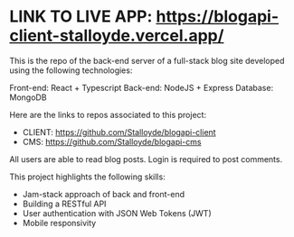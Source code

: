 # LINK TO LIVE APP: https://blogapi-client-stalloyde.vercel.app/

This is the repo of the back-end server of a full-stack blog site developed using the following technologies:

Front-end: React + Typescript
Back-end: NodeJS + Express
Database: MongoDB

Here are the links to repos associated to this project:

- CLIENT: https://github.com/Stalloyde/blogapi-client
- CMS: https://github.com/Stalloyde/blogapi-cms

All users are able to read blog posts. Login is required to post comments.

This project highlights the following skills: 

- Jam-stack approach of back and front-end
- Building a RESTful API 
- User authentication with JSON Web Tokens (JWT)
- Mobile responsivity